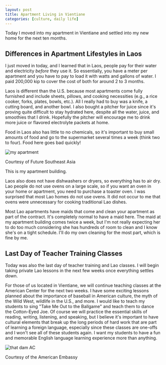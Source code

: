 ```yaml
---
layout: post
title: Apartment Living in Vientiane
categories: [culture, daily life]
---
```


Today I moved into my apartment in Vientiane and settled into my new home for the next ten months. 

## Differences in Apartment Lifestyles in Laos

I just moved in today, and I learned that in Laos, people pay for their water and electricity *before* they use it. So essentially, you have a meter per apartment and you have to pay to load it with watts and gallons of water. I paid 200,000 kip to cover the cost of both for around 2 to 3 months. 

Laos is different than the U.S. because most apartments come fully furnished and include sheets, pillows, and cooking necessities (e.g., a rice cooker, forks, plates, bowls, etc.). All I really had to buy was a knife, a cutting board, and another bowl. I also bought a pitcher for juice since it's proving quite difficult to stay hydrated here, despite all the water, juice, and smoothies that I drink. Hopefully the pitcher will encourage me to drink more juice or flavored electrolyte packets at home.

Food in Laos also has little to no chemicals, so it's important to buy small amounts of food and go to the supermarket several times a week (think two to four). Food here goes bad quickly!

![my apartment](https://external-content.duckduckgo.com/iu/?u=https%3A%2F%2Fphotos.smugmug.com%2FFuture-Southeast-Asia%2FLaos%2FVientiane%2Fi-7MQNvcr%2F0%2F658cc566%2FL%2F20220602_161151-life-center-and-wtc-bridge-L.jpg&f=1&nofb=1&ipt=e2ac6739e54501246ba82295e6a15f6c9eb39c12e4b4f128718479b024f3f721&ipo=images)

Courtesy of Future Southeast Asia 

This is my apartment building. 

Laos also does not have dishwashers or dryers, so everything has to air dry. Lao people do not use ovens on a large scale, so if you want an oven in your home or apartment, you need to purchase a toaster oven. I was surprised that most Lao homes do not use ovens. It did not occur to me that ovens were unnecessary for cooking traditional Lao dishes. 

Most Lao apartments have maids that come and clean your apartment as part of the contract. It's completely normal to have a maid here. The maid at my apartment building comes twice a week, but I'm not really expecting her to do too much considering she has hundreds of room to clean and I know she's on a tight schedule. I'll do my own cleaning for the most part, which is fine by me. 

## Last Day of Teacher Training Classes

Today was also the last day of teacher training and Lao classes. I will begin taking private Lao lessons in the next few weeks once everything settles down. 

For those of us located in Vientiane, we will continue teaching classes at the American Center for the next two weeks. I have some exciting lessons planned about the importance of baseball in American culture, the myth of the Wild West, wildlife in the U.S., and more. I would like to teach my students to sing "Take Me Out to the Ballgame" and teach them to dance the Cotton-Eyed Joe. Of course we will practice the essential skills of reading, writing, listening, and speaking, but I believe it's important to have cultural elements that break up the long periods of hard work that are part of learning a foreign language, especially since these classes are one-offs and I won't see all of these students again. I want my students to have a fun and memorable English language learning experience more than anything. 

![that dam AC](https://www.google.com/url?sa=i&url=https%3A%2F%2Fm.facebook.com%2Fusembassyvte%2Fphotos%2Fa.178392124915%2F10153836622569916%2F&psig=AOvVaw1JS6Nhcdfdli0eAim91wur&ust=1695040345437000&source=images&cd=vfe&opi=89978449&ved=0CBAQjRxqFwoTCNCx-sHTsYEDFQAAAAAdAAAAABAE)

Courtesy of the American Embassy

<!-- Hello and welcome. The only purpose of this post is to greet you when your site comes alive for the first time.  
This post will demonstrate some of the more common content & elements found in posts.  
Feel free to delete this post when you are ready to publish your first post.  

Lorem ipsum dolor sit amet, consectetur adipiscing elit. Fusce bibendum neque eget nunc mattis eu sollicitudin enim tincidunt. Vestibulum lacus tortor, ultricies id dignissim ac, bibendum in velit.

## Some great heading (h2)

Proin convallis mi ac felis pharetra aliquam. Curabitur dignissim accumsan rutrum. In arcu magna, aliquet vel pretium et, molestie et arcu.


Mauris lobortis nulla et felis ullamcorper bibendum. Phasellus et hendrerit mauris. Proin eget nibh a massa vestibulum pretium. Suspendisse eu nisl a ante aliquet bibendum quis a nunc. Praesent varius interdum vehicula. Aenean risus libero, placerat at vestibulum eget, ultricies eu enim. Praesent nulla tortor, malesuada adipiscing adipiscing sollicitudin, adipiscing eget est.

## Another great heading (h2)

Lorem ipsum dolor sit amet, consectetur adipiscing elit. Fusce bibendum neque eget nunc mattis eu sollicitudin enim tincidunt. Vestibulum lacus tortor, ultricies id dignissim ac, bibendum in velit.

### Some great subheading (h3)

Proin convallis mi ac felis pharetra aliquam. Curabitur dignissim accumsan rutrum. In arcu magna, aliquet vel pretium et, molestie et arcu. Mauris lobortis nulla et felis ullamcorper bibendum.

Phasellus et hendrerit mauris. Proin eget nibh a massa vestibulum pretium. Suspendisse eu nisl a ante aliquet bibendum quis a nunc.

### Some great subheading (h3)

Praesent varius interdum vehicula. Aenean risus libero, placerat at vestibulum eget, ultricies eu enim. Praesent nulla tortor, malesuada adipiscing adipiscing sollicitudin, adipiscing eget est.

> This quote will *change* your life. It will reveal the <i>secrets</i> of the universe, and all the wonders of humanity. Don't <em>misuse</em> it.

Lorem ipsum dolor sit amet, consectetur adipiscing elit. Fusce bibendum neque eget nunc mattis eu sollicitudin enim tincidunt.

### Some great subheading (h3)

Vestibulum lacus tortor, ultricies id dignissim ac, bibendum in velit. Proin convallis mi ac felis pharetra aliquam. Curabitur dignissim accumsan rutrum.

In arcu magna, aliquet vel pretium et, molestie et arcu. Mauris lobortis nulla et felis ullamcorper bibendum. Phasellus et hendrerit mauris.

#### You might want a sub-subheading (h4)

In arcu magna, aliquet vel pretium et, molestie et arcu. Mauris lobortis nulla et felis ullamcorper bibendum. Phasellus et hendrerit mauris.

In arcu magna, aliquet vel pretium et, molestie et arcu. Mauris lobortis nulla et felis ullamcorper bibendum. Phasellus et hendrerit mauris.

#### But it's probably overkill (h4)

In arcu magna, aliquet vel pretium et, molestie et arcu. Mauris lobortis nulla et felis ullamcorper bibendum. Phasellus et hendrerit mauris.

##### Could be a smaller sub-heading, `pacman` (h5)

In arcu magna, aliquet vel pretium et, molestie et arcu. Mauris lobortis nulla et felis ullamcorper bibendum. Phasellus et hendrerit mauris.

###### Small yet significant sub-heading  (h6)

In arcu magna, aliquet vel pretium et, molestie et arcu. Mauris lobortis nulla et felis ullamcorper bibendum. Phasellus et hendrerit mauris.

### Highlight the code please!!

{% highlight c %}
float Q_rsqrt( float number )
{
	long i;
	float x2, y;
	const float threehalfs = 1.5F;

	x2 = number * 0.5F;
	y  = number;
	i  = * ( long * ) &y;                       // evil floating point bit level hacking
	i  = 0x5f3759df - ( i >> 1 );               // what the fuck? 
	y  = * ( float * ) &i;
	y  = y * ( threehalfs - ( x2 * y * y ) );   // 1st iteration
//	y  = y * ( threehalfs - ( x2 * y * y ) );   // 2nd iteration, this can be removed

	return y;
}
{% endhighlight %}

### Oh hai, an unordered list!!

In arcu magna, aliquet vel pretium et, molestie et arcu. Mauris lobortis nulla et felis ullamcorper bibendum. Phasellus et hendrerit mauris.

- First item, yo
- Second item, dawg
- Third item, what what?!
- Fourth item, fo sheezy my neezy

### Oh hai, an ordered list!!

In arcu magna, aliquet vel pretium et, molestie et arcu. Mauris lobortis nulla et felis ullamcorper bibendum. Phasellus et hendrerit mauris.

1. First item, yo
2. Second item, dawg
3. Third item, what what?!
4. Fourth item, fo sheezy my neezy

## Headings are cool! (h2)

Proin eget nibh a massa vestibulum pretium. Suspendisse eu nisl a ante aliquet bibendum quis a nunc. Praesent varius interdum vehicula. Aenean risus libero, placerat at vestibulum eget, ultricies eu enim. Praesent nulla tortor, malesuada adipiscing adipiscing sollicitudin, adipiscing eget est.

Praesent nulla tortor, malesuada adipiscing adipiscing sollicitudin, adipiscing eget est.

Proin eget nibh a massa vestibulum pretium. Suspendisse eu nisl a ante aliquet bibendum quis a nunc.

### Tables

Title 1               | Title 2               | Title 3               | Title 4
--------------------- | --------------------- | --------------------- | ---------------------
lorem                 | lorem ipsum           | lorem ipsum dolor     | lorem ipsum dolor sit
lorem ipsum dolor sit | lorem ipsum dolor sit | lorem ipsum dolor sit | lorem ipsum dolor sit
lorem ipsum dolor sit | lorem ipsum dolor sit | lorem ipsum dolor sit | lorem ipsum dolor sit
lorem ipsum dolor sit | lorem ipsum dolor sit | lorem ipsum dolor sit | lorem ipsum dolor sit

Title 1 | Title 2 | Title 3 | Title 4
--- | --- | --- | ---
lorem | lorem ipsum | lorem ipsum dolor | lorem ipsum dolor sit
lorem ipsum dolor sit amet | lorem ipsum dolor sit amet consectetur | lorem ipsum dolor sit amet | lorem ipsum dolor sit
lorem ipsum dolor | lorem ipsum | lorem | lorem ipsum
lorem ipsum dolor | lorem ipsum dolor sit | lorem ipsum dolor sit amet | lorem ipsum dolor sit amet consectetur -->
